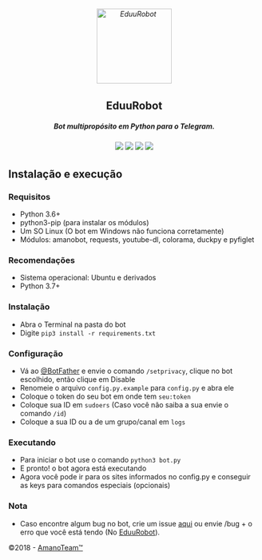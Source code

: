 <h6 align="center">
  <a href="https://t.me/EduuRobot">
    <img src="https://piics.ml/i/000.png" alt="EduuRobot" height="150px">
  </a>
  <h2 align="center">EduuRobot</h2>
  <h5 align="center">Bot multipropósito em Python para o Telegram.</h5>
</h6>
<h6 align="center">
  <a href="https://www.codacy.com/app/amanoteam/EduuRobot?utm_source=github.com&amp;utm_medium=referral&amp;utm_content=AmanoTeam/EduuRobot&amp;utm_campaign=Badge_Grade"><img src="https://api.codacy.com/project/badge/Grade/b88fde827a5f45b087c7e23854eae4cc" /></a>
  <a href="https://t.me/EduuRobot"><img src="https://img.shields.io/badge/Versão-v1.0 rc1-D7000B.svg" /></a>
  <a href="https://t.me/AmanoChat"><img src="https://img.shields.io/badge/Support-Chat-D7000B.svg" /></a>
  <a href="https://t.me/AmanoTeam"><img src="https://img.shields.io/badge/Telegram-Channel-D7000B.svg" /></a>
</h6>

## Instalação e execução

### Requisitos

  - Python 3.6+
  - python3-pip (para instalar os módulos)
  - Um SO Linux (O bot em Windows não funciona corretamente)
  - Módulos: amanobot, requests, youtube-dl, colorama, duckpy e pyfiglet

### Recomendações

  - Sistema operacional: Ubuntu e derivados
  - Python 3.7+

### Instalação

  - Abra o Terminal na pasta do bot
  - Digite ```pip3 install -r requirements.txt```

### Configuração

  - Vá ao [@BotFather](https://t.me/BotFather) e envie o comando `/setprivacy`, clique no bot escolhido, então clique em Disable
  - Renomeie o arquivo `config.py.example` para `config.py` e abra ele
  - Coloque o token do seu bot em onde tem `seu:token`
  - Coloque sua ID em `sudoers` (Caso você não saiba a sua envie o comando `/id`)
  - Coloque a sua ID ou a de um grupo/canal em `logs`

### Executando

  - Para iniciar o bot use o comando ```python3 bot.py```
  - E pronto! o bot agora está executando
  - Agora você pode ir para os sites informados no config.py e conseguir as keys para comandos especiais (opcionais)

### Nota

  - Caso encontre algum bug no bot, crie um issue [aqui](https://github.com/AmanoTeam/EduuRobot/issues) ou envie /bug + o erro que você está tendo (No [EduuRobot](https://t.me/EduuRobot)).

©2018 - [AmanoTeam™](https://amanoteam.ml)
